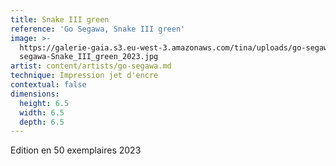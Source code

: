 ```yaml
---
title: Snake III green
reference: 'Go Segawa, Snake III green'
image: >-
  https://galerie-gaia.s3.eu-west-3.amazonaws.com/tina/uploads/go-segawa/galerie-gaia-go
  segawa-Snake_III_green_2023.jpg
artist: content/artists/go-segawa.md
technique: Impression jet d'encre
contextual: false
dimensions:
  height: 6.5
  width: 6.5
  depth: 6.5
---
```


Edition en 50 exemplaires 2023
